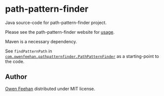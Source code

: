 # path-pattern-finder

Java source-code for path-pattern-finder project.

Please see the path-pattern-finder website for [usage](https://path-pattern-finder.github.io/).


Maven is a necessary dependency.

See `findPatternPath` in [`com.owenfeehan.pathpatternfinder.PathPatternFinder`](src/main/java/com/owenfeehan/pathpatternfinder/PathPatternFinder.java) as a starting-point to the code.

## Author

[Owen Feehan](http://www.owenfeehan.com) distributed under MIT license.

